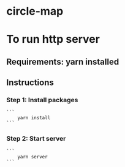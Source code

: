 # circle-map


# To run http server
## Requirements: yarn installed

## Instructions
### Step 1: Install packages
    ```
        yarn install
    ```
    
### Step 2: Start server

    ```
        yarn server
    ```

